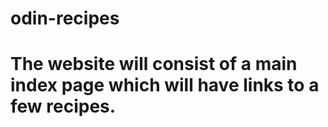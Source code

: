 # odin-recipes
# The website will consist of a main index page which will have links to a few recipes.